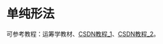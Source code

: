 # 单纯形法

可参考教程：运筹学教材、[CSDN教程_1](https://blog.csdn.net/shulianghan/article/details/114498881)、[CSDN教程_2](https://blog.csdn.net/qq_36558948/article/details/80640768)。
